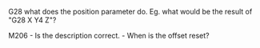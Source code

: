 G28
	what does the position parameter do. Eg. what would be the result of "G28 X Y4 Z"?
	
M206 
	- Is the description correct.
	- When is the offset reset?

